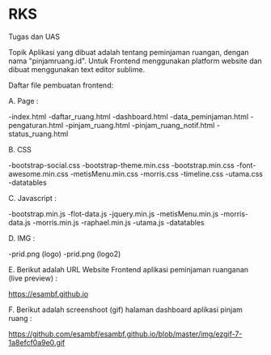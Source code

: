 # RKS
Tugas dan UAS

Topik Aplikasi yang dibuat adalah tentang peminjaman ruangan, dengan nama "pinjamruang.id". 
Untuk Frontend menggunakan platform website dan dibuat menggunakan text editor sublime. 

Daftar file pembuatan frontend:

A. Page :

-index.html
-daftar_ruang.html
-dashboard.html
-data_peminjaman.html
-pengaturan.html
-pinjam_ruang.html
-pinjam_ruang_notif.html
-status_ruang.html


B. CSS

-bootstrap-social.css
-bootstrap-theme.min.css
-bootstrap.min.css
-font-awesome.min.css
-metisMenu.min.css
-morris.css
-timeline.css
-utama.css
-datatables
    
C. Javascript :

-bootstrap.min.js
-flot-data.js
-jquery.min.js
-metisMenu.min.js
-morris-data.js
-morris.min.js
-raphael.min.js
-utama.js
-datatables   

D. IMG :

-prid.png (logo) 
-prid.png (logo2) 
    
E. Berikut adalah URL Website Frontend aplikasi peminjaman ruanganan (live preview) :

https://esambf.github.io

F. Berikut adalah screenshoot (gif) halaman dashboard aplikasi pinjam ruang :

https://github.com/esambf/esambf.github.io/blob/master/img/ezgif-7-1a8efcf0a9e0.gif
